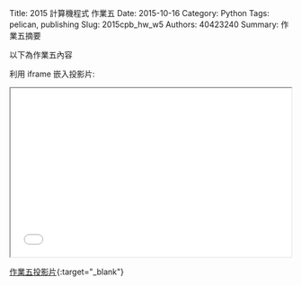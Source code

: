 Title: 2015 計算機程式 作業五
Date: 2015-10-16
Category: Python
Tags: pelican, publishing
Slug: 2015cpb_hw_w5
Authors: 40423240
Summary: 作業五摘要

以下為作業五內容

利用 iframe 嵌入投影片:

<iframe src="40423240_cp_w5_p.html" width="500" height="300"></iframe>

[作業五投影片](40423240_cp_w5_p.html){:target="_blank"}
